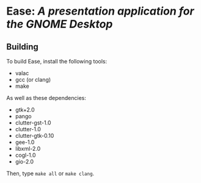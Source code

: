 Ease: _A presentation application for the GNOME Desktop_
======================

Building
----------------------
To build Ease, install the following tools:
* valac
* gcc (or clang)
* make

As well as these dependencies:
* gtk+2.0
* pango
* clutter-gst-1.0
* clutter-1.0
* clutter-gtk-0.10
* gee-1.0
* libxml-2.0
* cogl-1.0
* gio-2.0

Then, type `make all` or `make clang`.
